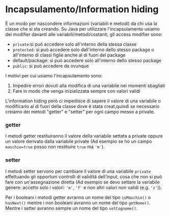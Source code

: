 # Incapsulamento/Information hiding
È un modo per nascondere informazioni (variabili e metodi) da chi usa la classe che si sta creando.
Su Java per utilizzare l'incapsulamento usiamo dei modifier davanti alle variabili/metodi/costanti, gli access modifier sono:
* `private`:si può accedere solo all'interno della stessa classe
* `protected`: si può accedere solo dall'interno dello stesso package o all'interno di classi figlie anche al di fuori del package
* default/package: si può accedere solo all'interno dello stesso package
* `public`: si può accedere da ovunque

I motivi per cui usiamo l'incapsulamento sono: 
1) Impedire errori dovuti alla modifica di una variabile nei momenti sbagliati
2) Fare in modo che venga inizializzata sempre con valori validi

L'information hiding però ci impedisce di sapere il valore di una variabile o modificarlo al di fuori della classe dove è stata creat,quindi se necessario creiamo dei metodi "getter" e "setter" per ogni campo messo a private.
### getter
I metodi getter restituiranno il valore della variabile settata a private oppure un valore derivato dalla variabile private 
(Ad esempio se ho un campo `maschio=true` posso non restituire `true` ma `'m'`).
### setter
I metodi setter servono per cambiare il valore di una variabile `private` effettuando gli opportuni controlli di validità dell'input,
cosa che non si può fare con un'assegnazione diretta
(Ad esempio se devo settare la variabile genere: accetto solo i valori: `'m'`, `'f'` e non altri valori non validi (e.g. `'z'`)).

Per i booleani i metodi getter avranno un nome del tipo `isMaschio()` o `hasNext()` mentre i non booleani avranno un nome del tipo 
`getNome()`. Mentre i setter avranno sempre un nome del tipo `setCognome()`.